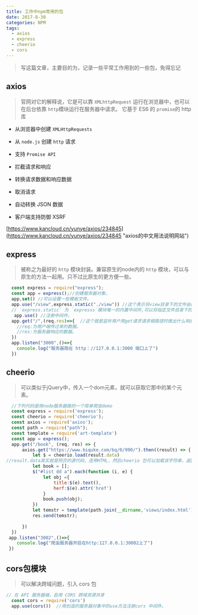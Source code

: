 ```yaml
---
title: 工作中npm常用的包
date: 2017-8-30
categories: NPM
tags:
  - axios
  - express
  - cheerio
  - cors
---
```


> 写这篇文章，主要目的为，记录一些平常工作用到的一些包，免得忘记

<!-- more -->

## axios

> 官网对它的解释说，它是可以靠 `XMLhttpRequest` 运行在浏览器中，也可以在后台依靠 `http`模块运行在服务器中请求。
> 它基于 ES6 的 `promise`的 http 库

 - 从浏览器中创建 `XMLHttpRequests`
 
 - 从 `node.js` 创建 `http` 请求
 
 - 支持 `Promise API`

 - 拦截请求和响应

 - 转换请求数据和响应数据
 
 - 取消请求
 
 - 自动转换 JSON 数据
 
 - 客户端支持防御 XSRF

[https://www.kancloud.cn/yunye/axios/234845](https://www.kancloud.cn/yunye/axios/234845 "axios的中文用法说明网站")

## express

> 被称之为最好的 `http` 模块封装。兼容原生的node内的 `http` 模块，可以与原生的方法一起用。只不过比原生的更方便一些。


```javascript
  const express = require("express");
  const app = express();//创建服务器对象。
  app,set() //可以设置一些模板文件。
  app.use("/view",express.static("./view")) //这个表示将view目录下的文件由服务器托管。 
  // `express.static` 为 `expresss`模块唯一的内置中间件,可以将指定文件目录下的文件交由服务器托管。可以设置虚拟文件夹
   app.use() //注册中间件。
  app.get("/",(req.res)=>{  //这个就是监听用户用get请求请求根路径时做出什么响应。
    //req:为用户端传过来的数据。
    //res:为服务器响应的数据。
  })
  app.listen("3000",()=>{
    console.log("服务器跑在 http：//127.0.0.1:3000 端口上了")
  })
```

## cheerio

> 可以类似于jQuery中，传入一个dom元素，就可以获取它那中的某个元素。

```javascript
  //下列代码是用node服务器做的一个简单爬虫demo
  const express = require('express');
  const cheerio = require('cheerio');
  const axios = require('axios');
  const path = require("path");
  const template = require('art-template')
  const app = express();
  app.get("/book", (req, res) => {
      axios.get("https://www.biquke.com/bq/0/990/").then((result) => {
          let $ = cheerio.load(result.data)  
//result.data其实就是网页的源代码，连带HTML，然后cheerio 包可以加载该字符串，返回的值就可以选择它字符串中任意一个元素。
          let book = [];
          $("#list dd a").each(function (i, e) {
              let obj ={
                  title:$(e).text(),
                  herf:$(e).attr('href')
              }
              book.push(obj);
          })
          let temstr = template(path.join(__dirname,'views/index.html'),{book:book})
          res.send(temstr);
  
      })
  })
 app.listen("3002",()=>{
    console.log("爬虫服务器开启在http:127.0.0.1:30002上了") 
 })
```


##  cors包模块

> 可以解决跨域问题，引入 cors 包 

```javascript
// 在 API 服务器端，启用 CORS 跨域资源共享
  const cors = require('cors')
  app.use(cors())  //用创造的服务器对象中的use方法注册cors 中间件。
```